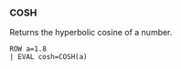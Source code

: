 <!--
This is generated by ESQL’s AbstractFunctionTestCase. Do no edit it. See ../README.md for how to regenerate it.
-->

### COSH
Returns the hyperbolic cosine of a number.

```
ROW a=1.8
| EVAL cosh=COSH(a)
```
